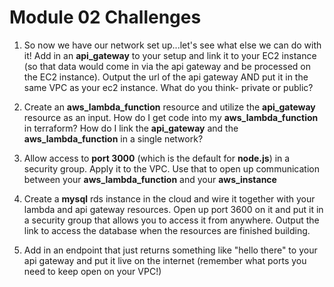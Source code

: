 # Module 02 Challenges

1. So now we have our network set up...let's see what else we can do with it! Add in an **api_gateway** to your setup and link it to your EC2 instance (so that data would come in via the api gateway and be processed on the EC2 instance). Output the url of the api gateway AND put it in the same VPC as your ec2 instance. What do you think- private or public? 

2. Create an **aws_lambda_function** resource and utilize the **api_gateway** resource as an input. How do  I get code into my **aws_lambda_function** in terraform? How do I link the **api_gateway** and the **aws_lambda_function** in a single network? 

3. Allow access to **port 3000** (which is the default for **node.js**) in a security group. Apply it to the VPC. Use that to open up communication between your **aws_lambda_function** and your **aws_instance**

4. Create a **mysql** rds instance in the cloud and wire it together with your lambda and api gateway resources. Open up port 3600 on it and put it in a security group that allows you to access it from anywhere. Output the link to access the database when the resources are finished building.

5. Add in an endpoint that just returns something like "hello there" to your api gateway and put it live on the internet (remember what ports you need to keep open on your VPC!)